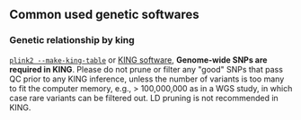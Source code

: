 ## Common used genetic softwares
### Genetic relationship by king
  [`plink2 --make-king-table`](https://www.cog-genomics.org/plink/2.0/distance#make_king) or [KING software](http://people.virginia.edu/~wc9c/KING/manual.html),
  **Genome-wide SNPs are required in KING**. Please do not prune or filter any "good" SNPs that pass QC prior to any KING 
  inference, unless the number of variants is too many to fit the computer memory,
  e.g., > 100,000,000 as in a WGS study, in which case rare variants can be filtered out. 
  LD pruning is not recommended in KING.
  
 
